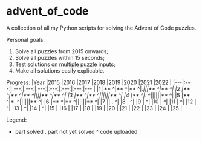 # advent_of_code
A collection of all my Python scripts for solving the Advent of Code puzzles.

Personal goals:
1) Solve all puzzles from 2015 onwards;
2) Solve all puzzles within 15 seconds;
3) Test solutions on multiple puzzle inputs;
4) Make all solutions easily explicable.

Progress:
|Year   |2015   |2016   |2017   |2018   |2019   |2020   |2021   |2022   |
|---|:---:|:---:|:---:|:---:|:---:|:---:|:---:|---:|
|1   |** ^|** ^|** ^|*.|||** ^|** ^|
|2   |** ^|** ^|** ^||||** ^|** ^|
|3   |** ^|** ^||||||** ^|
|4   |** ^|*. ^||||||** ^|
|5   |** ^|*. ^||||||** ^|
|6   |** ^|** ^||||||** ^|
|7   ||.. ^|
|8   |   ^|
|9   |   ^|
|10  |   ^|
|11  |   ^|
|12  |   ^|
|13  |   ^|
|14  |   ^|
|15  |
|16  |
|17  |
|18  |
|19  |
|20  |
|21  |
|22  |
|23  |
|24  |
|25  |

Legend:
* part solved
. part not yet solved
^ code uploaded
